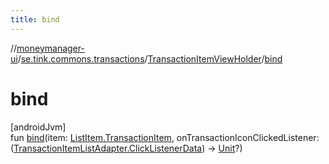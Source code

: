 ```yaml
---
title: bind
---
```

//[moneymanager-ui](../../../index.html)/[se.tink.commons.transactions](../index.html)/[TransactionItemViewHolder](index.html)/[bind](bind.html)



# bind



[androidJvm]\
fun [bind](bind.html)(item: [ListItem.TransactionItem](../-list-item/-transaction-item/index.html), onTransactionIconClickedListener: ([TransactionItemListAdapter.ClickListenerData](../-transaction-item-list-adapter/-click-listener-data/index.html)) -&gt; [Unit](https://kotlinlang.org/api/latest/jvm/stdlib/kotlin/-unit/index.html)?)




